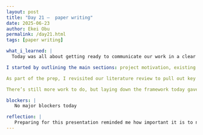 ```yaml
---
layout: post
title: "Day 21 –  paper writing"
date: 2025-06-23
author: Ekei Obu 
permalink: /day21.html
tags: [paper writing]

what_i_learned: |
  Today was all about getting ready to communicate our work in a clear and compelling way. I began preparing the presentation for our ECGNet project, organizing the content in a way that tells the story behind our research—from the problem we’re addressing to the impact we hope to make.

I started by outlining the main sections: project motivation, existing research, methodology, and expected outcomes. I wanted the structure to not only inform but also engage, especially for those who may not have a deep technical background. Finding that balance between technical depth and clarity is something I’m learning in real time.

As part of the prep, I revisited our literature review to pull out key studies that support our direction. It helped reinforce our rationale and added credibility to what we’re building. I also made notes on what visuals would support each section—things like ECG sample images, model diagrams, and summary tables.

There’s still more work to do, but laying down the framework today gave me momentum. Tomorrow, I’ll focus on finalizing the slides and refining the narrative flow so that we’re not just presenting data—we’re telling a story

blockers: |
   No major blockers today

reflection: |
   Preparing for this presentation reminded me how important it is to not just do the work but to be able to communicate it clearly. As I organized the slides, I realized that understanding the project is one thing, and explaining it simply and confidently is another. It pushed me to think deeper about our purpose and the "why" behind every step we have taken so far. I also noticed areas where I needed to revisit certain concepts just to make sure I could speak on them without second-guessing. Overall, the process helped me grow not just as a researcher but as a communicator.
---
```

